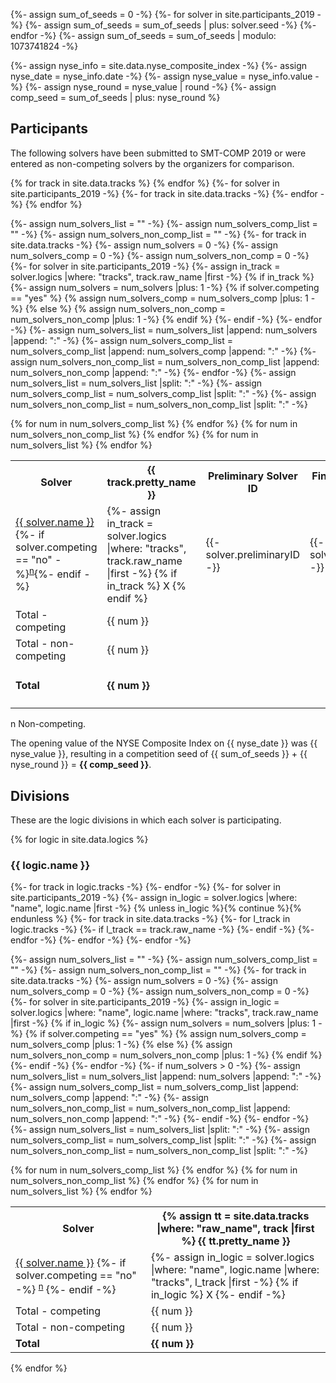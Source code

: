 {%- assign sum_of_seeds = 0 -%}
{%- for solver in site.participants_2019 -%}
    {%- assign sum_of_seeds = sum_of_seeds | plus: solver.seed -%}
{%- endfor -%}
{%- assign sum_of_seeds = sum_of_seeds | modulo: 1073741824 -%}

{%- assign nyse_info = site.data.nyse_composite_index -%}
{%- assign nyse_date = nyse_info.date -%}
{%- assign nyse_value = nyse_info.value -%}
{%- assign nyse_round = nyse_value | round -%}
{%- assign comp_seed = sum_of_seeds | plus: nyse_round %}

## Participants

The following solvers have been submitted to SMT-COMP 2019 or were entered as
non-competing solvers by the organizers for comparison.

<table>
<tr>
<th>Solver</th>
{% for track in site.data.tracks %}
<th>{{ track.pretty_name }}</th>
{% endfor %}
<th>Preliminary Solver ID</th>
<th>Final Solver ID</th>
<th>Seed</th>
<th>System Description</th>
</tr>
{%- for solver in site.participants_2019 -%}
<tr {% if solver.competing == "no" %}class = "noncompeting" {% endif %}>
<td>
<a href="{{ solver.url }}">{{ solver.name }}</a>{%- if solver.competing == "no" -%}<sup><a href="#nc">n</a></sup>{%- endif -%}
</td>
{%- for track in site.data.tracks -%}
<td class="center">
  {%- assign in_track = solver.logics |where: "tracks", track.raw_name |first -%}
  {% if in_track %}
  X
  {% endif %}
</td>
{%- endfor -%}
<td class="right">{{- solver.preliminaryID -}}</td>
<td class="right">{{- solver.finalID -}}</td>
<td class="right">{{- solver.seed -}}</td>
<td class="right"><a href="/2019/system-descriptions/{{ solver.sysDescrUrl }}">{{ solver.sysDescrName }}</a></td>
</tr>
{% endfor %}

{%- assign num_solvers_list = "" -%}
{%- assign num_solvers_comp_list = "" -%}
{%- assign num_solvers_non_comp_list = "" -%}
{%- for track in site.data.tracks -%}
    {%- assign num_solvers = 0 -%}
    {%- assign num_solvers_comp = 0 -%}
    {%- assign num_solvers_non_comp = 0 -%}
    {%- for solver in site.participants_2019 -%}
        {%- assign in_track = solver.logics |where: "tracks", track.raw_name |first -%}
        {% if in_track %}
          {%- assign num_solvers = num_solvers |plus: 1 -%}
          {% if solver.competing == "yes" %}
            {% assign num_solvers_comp = num_solvers_comp |plus: 1 -%}
          {% else %}
            {% assign num_solvers_non_comp = num_solvers_non_comp |plus: 1 -%}
          {% endif %}
        {%- endif -%}
    {%- endfor -%}
    {%- assign num_solvers_list = num_solvers_list
                                  |append: num_solvers
                                  |append: ":" -%}
    {%- assign num_solvers_comp_list = num_solvers_comp_list
                                      |append: num_solvers_comp
                                      |append: ":" -%}
    {%- assign num_solvers_non_comp_list = num_solvers_non_comp_list
                                      |append: num_solvers_non_comp
                                      |append: ":" -%}
{%- endfor -%}
{%- assign num_solvers_list = num_solvers_list |split: ":" -%}
{%- assign num_solvers_comp_list = num_solvers_comp_list |split: ":" -%}
{%- assign num_solvers_non_comp_list = num_solvers_non_comp_list |split: ":" -%}

<tr class="total">
<td>Total - competing</td>
{% for num in num_solvers_comp_list %}
<td class="center">{{ num }}</td>
{% endfor %}
<td></td>
<td></td>
<td></td>
<td></td>
</tr>
<tr>
<td>Total - non-competing</td>
{% for num in num_solvers_non_comp_list %}
<td class="center">{{ num }}</td>
{% endfor %}
<td></td>
<td></td>
<td></td>
<td></td>
</tr>
<tr>
<td><b>Total</b></td>
{% for num in num_solvers_list %}
<td class="center"><b>{{ num }}</b></td>
{% endfor %}
<td></td>
<td></td>
<td><b>{{ sum_of_seeds }} </b> (mod 2<sup>30</sup>)</td>
<td></td>
</tr>
</table>
<p>
  <span id="nc">
    n Non-competing.
  </span><br/>
</p>

The opening value of the NYSE Composite Index on {{ nyse_date }} was
{{ nyse_value }}, resulting in a competition seed of {{ sum_of_seeds }} + {{
nyse_round }} = <b>{{ comp_seed }}</b>.

## Divisions

These are the logic divisions in which each solver is participating.

{% for logic in site.data.logics %}
### {{ logic.name }}
<table>
<tr>
<th>Solver</th>
{%- for track in logic.tracks -%}
<th class="center">
  {% assign tt = site.data.tracks |where: "raw_name", track  |first %}
  {{ tt.pretty_name }}
</th>
{%- endfor -%}
</tr>
{%- for solver in site.participants_2019 -%}
  {%- assign in_logic = solver.logics |where: "name", logic.name |first -%}
  {% unless in_logic %}{% continue %}{% endunless %}
<tr {% if solver.competing == "no" %} class = "noncompeting" {%- endif -%}>
<td>
<a href="{{ solver.url }}">{{ solver.name }}</a>
  {%- if solver.competing == "no" -%}
<sup><a href="#nc">n</a></sup>
  {%- endif -%}
</td>
  {%- for track in site.data.tracks -%}
    {%- for l_track in logic.tracks -%}
      {%- if l_track == track.raw_name -%}
<td class="center">
        {%- assign in_logic = solver.logics |where: "name", logic.name |where: "tracks", l_track |first -%}
        {% if in_logic %}
X
        {%- endif -%}
</td>
      {%- endif -%}
    {%- endfor -%}
  {%- endfor -%}
</tr>
{%- endfor -%}


{%- assign num_solvers_list = "" -%}
{%- assign num_solvers_comp_list = "" -%}
{%- assign num_solvers_non_comp_list = "" -%}
{%- for track in site.data.tracks -%}
    {%- assign num_solvers = 0 -%}
    {%- assign num_solvers_comp = 0 -%}
    {%- assign num_solvers_non_comp = 0 -%}
    {%- for solver in site.participants_2019 -%}
        {%- assign in_logic = solver.logics |where: "name", logic.name |where: "tracks", track.raw_name |first -%}
        {% if in_logic %}
          {%- assign num_solvers = num_solvers |plus: 1 -%}
          {% if solver.competing == "yes" %}
            {% assign num_solvers_comp = num_solvers_comp |plus: 1 -%}
          {% else %}
            {% assign num_solvers_non_comp = num_solvers_non_comp |plus: 1 -%}
          {% endif %}
        {%- endif -%}
    {%- endfor -%}
    {%- if num_solvers > 0 -%}
      {%- assign num_solvers_list = num_solvers_list
                                    |append: num_solvers
                                    |append: ":" -%}
      {%- assign num_solvers_comp_list = num_solvers_comp_list
                                        |append: num_solvers_comp
                                        |append: ":" -%}
      {%- assign num_solvers_non_comp_list = num_solvers_non_comp_list
                                        |append: num_solvers_non_comp
                                        |append: ":" -%}
    {%- endif -%}
{%- endfor -%}
{%- assign num_solvers_list = num_solvers_list |split: ":" -%}
{%- assign num_solvers_comp_list = num_solvers_comp_list |split: ":" -%}
{%- assign num_solvers_non_comp_list = num_solvers_non_comp_list |split: ":" -%}
<tr class="total">
<td>Total - competing</td>
{% for num in num_solvers_comp_list %}
<td class="center">{{ num }}</td>
{% endfor %}
</tr>
<tr>
<td>Total - non-competing</td>
{% for num in num_solvers_non_comp_list %}
<td class="center">{{ num }}</td>
{% endfor %}
</tr>
<tr>
<td><b>Total</b></td>
{% for num in num_solvers_list %}
<td class="center"><b>{{ num }}</b></td>
{% endfor %}
</tr>
</table>
{% endfor %}


